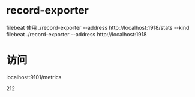 # record-exporter
filebeat 使用
./record-exporter --address http://localhost:1918/stats --kind filebeat
./record-exporter --address http://localhost:1918

# 访问
localhost:9101/metrics


212 